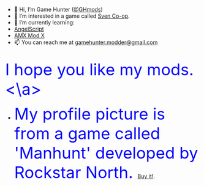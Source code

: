 - 👋 Hi, I’m Game Hunter (<a href="https://github.com/GHmods">@GHmods</a>)
- 👀 I’m interested in a game called <a href="https://store.steampowered.com/app/225840/Sven_Coop/">Sven Co-op</a>.
- 🌱 I’m currently learning:<br>
- <a href="https://www.angelcode.com/">AngelScript</a>
- <a href="https://www.amxmodx.org/">AMX Mod X</a>
- 📫 You can reach me at gamehunter.modder@gmail.com
<br><br>

<a style="color:blue;font-size:300%">I hope you like my mods.<\a>

- My profile picture is from a game called 'Manhunt' developed by Rockstar North. <a href="https://store.steampowered.com/app/12130/Manhunt/">Buy it!</a>.
<!---
GHmods/GHmods is a ✨ special ✨ repository because its `README.md` (this file) appears on your GitHub profile.
You can click the Preview link to take a look at your changes.
--->
